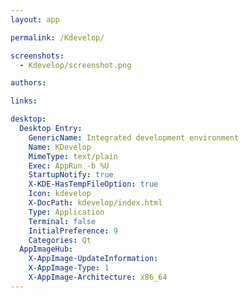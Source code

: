 ```yaml
---
layout: app

permalink: /Kdevelop/

screenshots:
  - Kdevelop/screenshot.png

authors:

links:

desktop:
  Desktop Entry:
    GenericName: Integrated development environment
    Name: KDevelop
    MimeType: text/plain
    Exec: AppRun -b %U
    StartupNotify: true
    X-KDE-HasTempFileOption: true
    Icon: kdevelop
    X-DocPath: kdevelop/index.html
    Type: Application
    Terminal: false
    InitialPreference: 9
    Categories: Qt
  AppImageHub:
    X-AppImage-UpdateInformation: 
    X-AppImage-Type: 1
    X-AppImage-Architecture: x86_64
---
```

